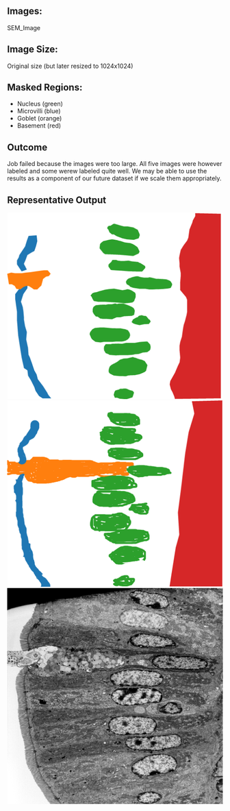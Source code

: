 ## Images: 
SEM_Image 

## Image Size:
Original size (but later resized to 1024x1024)

## Masked Regions:
 - Nucleus (green)
 - Microvilli (blue)
 - Goblet (orange)
 - Basement (red)
 
## Outcome
Job failed because the images were too large. All five images were
 however labeled and some werew labeled quite well. We may be able to use the
 results as a component of our future dataset if we scale them appropriately.
 
 ## Representative Output
 ![](masks/SemImage005-mask-2019-04-02_18:44:301.png)
 ![](masks/SemImage005-mask-2019-04-02_18:44:302.png)
 ![](images/SemImage005.png)
 